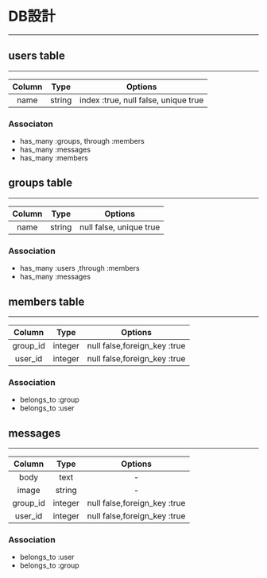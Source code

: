 # DB設計
---
## users table
---
|Column| Type |Options|
|:----:|:----:|:-----:|
|name|string|index :true, null false, unique true|

### Associaton
 - has_many :groups, through :members
 - has_many :messages
 - has_many :members


## groups table
---
|Column| Type |Options|
|:----:|:----:|:-----:|
|name|string|null false, unique true|


### Association
 - has_many :users ,through :members
 - has_many :messages

## members table
---
|Column  | Type  |Options              |
|:------:|:-----:|:-------------------:|
|group_id|integer|null false,foreign_key :true|
|user_id |integer|null false,foreign_key :true|

### Association
 - belongs_to :group
 - belongs_to :user

## messages
---
|Column  | Type  |Options|
|:----:  |:----: |:-----:|
|body    |text   |-|
|image   |string |-|
|group_id|integer|null false,foreign_key :true|
|user_id |integer|null false,foreign_key :true|

### Association
 - belongs_to :user
 - belongs_to :group

